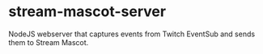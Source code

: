 # stream-mascot-server
NodeJS webserver that captures events from Twitch EventSub and sends them to Stream Mascot.
